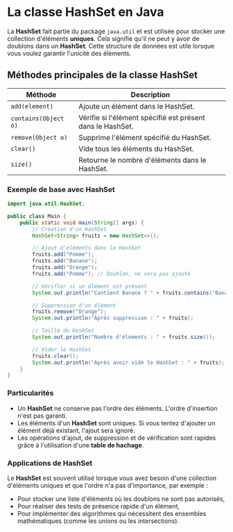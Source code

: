 # La classe HashSet en Java

La **HashSet** fait partie du package `java.util` et est utilisée pour stocker une collection d'éléments **uniques**. Cela signifie qu'il ne peut y avoir de doublons dans un **HashSet**. Cette structure de données est utile lorsque vous voulez garantir l'unicité des éléments.

## Méthodes principales de la classe HashSet

| Méthode               | Description                                             |
|-----------------------|---------------------------------------------------------|
| `add(element)`        | Ajoute un élément dans le HashSet.                       |
| `contains(Object o)`  | Vérifie si l'élément spécifié est présent dans le HashSet.|
| `remove(Object o)`    | Supprime l'élément spécifié du HashSet.                  |
| `clear()`             | Vide tous les éléments du HashSet.                       |
| `size()`              | Retourne le nombre d'éléments dans le HashSet.           |

### Exemple de base avec HashSet

```java
import java.util.HashSet;

public class Main {
    public static void main(String[] args) {
        // Création d'un HashSet
        HashSet<String> fruits = new HashSet<>();

        // Ajout d'éléments dans le HashSet
        fruits.add("Pomme");
        fruits.add("Banane");
        fruits.add("Orange");
        fruits.add("Pomme"); // Doublon, ne sera pas ajouté

        // Vérifier si un élément est présent
        System.out.println("Contient Banane ? " + fruits.contains("Banane"));

        // Suppression d'un élément
        fruits.remove("Orange");
        System.out.println("Après suppression : " + fruits);

        // Taille du HashSet
        System.out.println("Nombre d'éléments : " + fruits.size());

        // Vider le HashSet
        fruits.clear();
        System.out.println("Après avoir vidé le HashSet : " + fruits);
    }
}
```

### Particularités

- Un **HashSet** ne conserve pas l'ordre des éléments. L'ordre d'insertion n'est pas garanti.
- Les éléments d'un **HashSet** sont uniques. Si vous tentez d'ajouter un élément déjà existant, l'ajout sera ignoré.
- Les opérations d'ajout, de suppression et de vérification sont rapides grâce à l'utilisation d'une **table de hachage**.

### Applications de HashSet

Le **HashSet** est souvent utilisé lorsque vous avez besoin d'une collection d'éléments uniques et que l'ordre n'a pas d'importance, par exemple :
- Pour stocker une liste d'éléments où les doublons ne sont pas autorisés,
- Pour réaliser des tests de présence rapide d'un élément,
- Pour implémenter des algorithmes qui nécessitent des ensembles mathématiques (comme les unions ou les intersections).